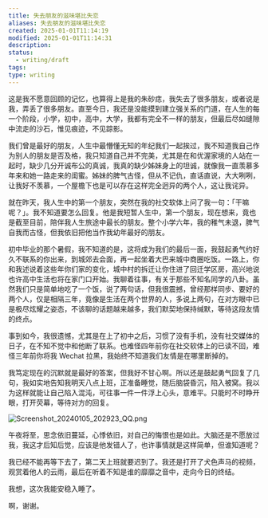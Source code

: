 ```yaml
---
title: 失去朋友的滋味堪比失恋
aliases: 失去朋友的滋味堪比失恋
created: 2025-01-01T11:14:19
modified: 2025-01-01T11:14:31
description: 
status:
  - writing/draft
tags: 
type: writing
---
```


这是我不愿意回顾的记忆，也算得上是我的朱砂痣，我失去了很多朋友，或者说是我，弄丢了很多朋友。直至今日，我还是没能摸到建立强关系的门道，在人生的每一个阶段，小学，初中，高中，大学，我都有完全不一样的朋友，但最后尽如缝隙中流走的沙石，惟见痕迹，不见踪影。

我们曾是最好的朋友，人生中最懵懂无知的年纪我们一起挨过，我不知道我自己作为别人的朋友是否及格，我只知道自己并不完美，尤其是在和优渥家境的人站在一起时，缺少几分开诚布公的真诚，我真的缺少姊妹身上的坦诚，就像我一直羡慕多年来和她一路走来的闺蜜。姊妹的脾气古怪，但从不记仇，直话直说，大大咧咧，让我好不羡慕，一个屋檐下也是可以存在这样完全迥异的两个人，这让我诧异。

就在昨天，我人生中的第一个朋友，突然在我的社交软体上问了我一句：「干嘛呢？」。我不知道要怎么回复。他是我短暂人生中，第一个朋友，现在想来，竟也是截至目前，陪伴我人生旅途中最长的朋友。整个小学六年，我的稚气未退，脾气自我而古怪，但我依旧把他当作我幼年最好的朋友。

初中毕业的那个暑假，我不知道的是，这将成为我们的最后一面，我鼓起勇气约好久不联系的你出来，到城郊去会面，再一起坐着大巴来城中商圈吃饭。一路上，你和我述说着这些年你们家的变化，城中村的拆迁让你住进了回迁学区房，高兴地说也许高中生活也将在家门口开始。我聊着往事，有关于那些不知名同学的八卦。虽然我们只是简单地吃了一个饭，说了两句话，但我很震撼，曾经那样同步、要好的两个人，仅是相隔三年，竟像是生活在两个世界的人，多说上两句，在对方眼中已是极尽炫耀之姿态，不该聊的话题越来越多，我们默契地保持缄默，等待这段友情的终点。

事到如今，我很遗憾，尤其是在上了初中之后，习惯了没有手机，没有社交媒体的日子，在不知不觉中和他断了联系。也难怪四年前你在社交软体上的已读不回，难怪三年前你将我 Wechat 拉黑，我始终不知道我们友情是在哪里断掉的。

我笃定现在的沉默就是最好的答案，但我好不甘心啊。所以还是鼓起勇气回复了几句，我如实地告知我明天八点上班，正准备睡觉，随后脑袋昏沉，陷入被窝。我以为这样就能让自己陷入混沌，可往事一件一件浮上心头，意难平。只能时不时睁开眼，打开荧幕，等待对方的回复。

![Screenshot_20240105_202923_QQ.png](https://github.com/bGZo/blog/assets/57313137/edbdced1-d701-45be-9215-16200541cd40)

午夜将至，思念依旧蔓延，心悸依旧，对自己的悔恨也是如此。大脑还是不愿放过我，我这才后知后觉，应该是他发错人了，也许事情就是这样简单，但谁知道呢？

我已经不能再等下去了，第二天上班就要迟到了。我还是打开了犬色声马的视频，观赏着他人的云雨，最后在听着不知是谁的靡靡之音中，走向今日的终结。

我想，这次我能安稳入睡了。

啊，谢谢。
